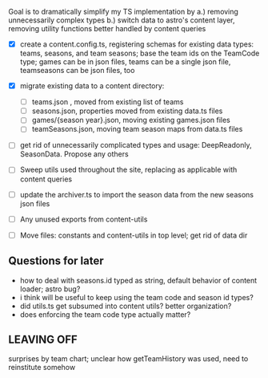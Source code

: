 Goal is to dramatically simplify my TS implementation by a.) removing unnecessarily complex
types b.) switch data to astro's content layer, removing utility functions better handled by content queries

- [x] create a content.config.ts, registering schemas for existing data types: teams, seasons, and team seasons;
      base the team ids on the TeamCode type; games can be in json files, teams can be a single json file, teamseasons can
      be json files, too
- [x] migrate existing data to a content directory:
  - [ ] teams.json , moved from existing list of teams
  - [ ] seasons.json, properties moved from existing data.ts files
  - [ ] games/{season year}.json, moving existing games.json files
  - [ ] teamSeasons.json, moving team season maps from data.ts files
- [ ] get rid of unnecessarily complicated types and usage: DeepReadonly, SeasonData. Propose any others
- [ ] Sweep utils used throughout the site, replacing as applicable with content queries

- [ ] update the archiver.ts to import the season data from the new seasons json files
- [ ] Any unused exports from content-utils
- [ ] Move files: constants and content-utils in top level; get rid of data dir

## Questions for later

- how to deal with seasons.id typed as string, default behavior of content loader; astro bug?
- i think will be useful to keep using the team code and season id types?
- did utils.ts get subsumed into content utils? better organization?
- does enforcing the team code type actually matter?

## LEAVING OFF

surprises by team chart; unclear how getTeamHistory was used, need to reinstitute somehow

